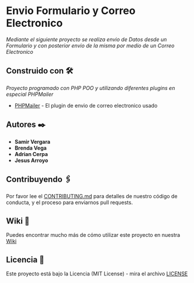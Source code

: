 # Envio Formulario y Correo Electronico

_Mediante el siguiente proyecto se realiza envio de Datos desde un Formulario y con posterior envio de la misma por medio de un Correo Electronico_

## Construido con 🛠️

_Proyecto programado con PHP POO y utilizando diferentes plugins en especial PHPMailer_

* [PHPMailer](https://github.com/PHPMailer/PHPMailer) - El plugin de envio de correo electronico usado

## Autores ✒️

* **Samir Vergara**
* **Brenda Vega**
* **Adrian Cerpa**
* **Jesus Arroyo** 

## Contribuyendo 🖇️

Por favor lee el [CONTRIBUTING.md](https://github.com/web-v2/correo-electronico-php.git) para detalles de nuestro código de conducta, y el proceso para enviarnos pull requests.

## Wiki 📖

Puedes encontrar mucho más de cómo utilizar este proyecto en nuestra [Wiki](https://github.com/web-v2/correo-electronico-php.git)

## Licencia 📄

Este proyecto está bajo la Licencia (MIT License) - mira el archivo [LICENSE](LICENSE)